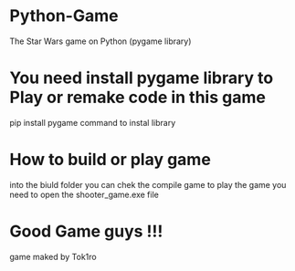 # Python-Game
The Star Wars game on Python (pygame library)

# You need install pygame library to Play or remake code in this game
pip install pygame
command to instal library

# How to build or play game
into the biuld folder you can chek the compile game 
to play the game you need to open the shooter_game.exe file 
# Good Game guys !!!
game maked by Tok1ro
